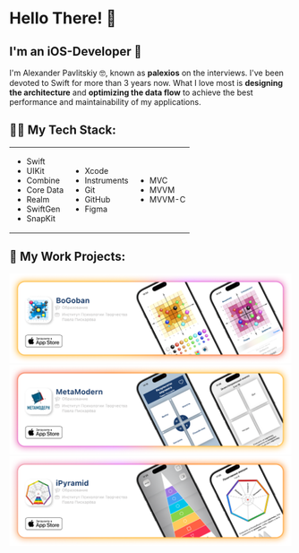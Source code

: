 <h1>Hello There! 👋</h1>
<h2>I'm an iOS-Developer 🍃</h2>
I'm Alexander Pavlitskiy 🤓, known as <b>palexios</b> on the interviews. I've been devoted to Swift for more than 3 years now. What I love most is <b>designing the architecture</b> and <b>optimizing the data flow</b> to achieve the best performance and maintainability of my applications.

<h2>🧑‍🚀 My Tech Stack:</h2>

<table>
  <tr>
    <td>
      <ul>
        <li>Swift</li>
        <li>UIKit</li>
        <li>Combine</li>
        <li>Core Data</li>
        <li>Realm</li>
        <li>SwiftGen</li>
        <li>SnapKit</li>
      </ul>
    </td>
    <td>
      <ul>
        <li>Xcode</li>
        <li>Instruments</li>
        <li>Git</li>
        <li>GitHub</li>
        <li>Figma</li>
      </ul>
    </td>
    <td>
      <ul>
        <li>MVC</li>
        <li>MVVM</li>
        <li>MVVM-C</li>
      </ul>
    </td>
  </tr>
</table>
<h2>🚀 My Work Projects:</h2>

<p align="center">
<img src="images/bg.png" alt="Превью">
<img src="images/mm.png" alt="Превью">
<img src="images/ip.png" alt="Превью">